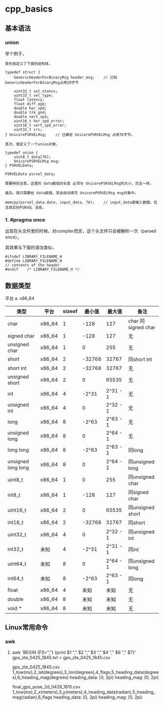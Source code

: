 # cpp_basics

## 基本语法

### union

举个例子，

```shell
首先我定义了下面的结构体，

typedef struct {
    GenericHeaderForBinaryMsg header_msg;    // 已知GenericHeaderForBinaryMsg占用28字节

    uint32_t sol_status;
    uint32_t vel_type;
    float latency;
    float diff_age;
    double hor_spd;
    double trk_gnd;
    double vert_spd;
    uint16_t hor_spd_error;
    uint16_t vert_spd_error;
    uint32_t crc;
} UnicorePSRVELMsg;    // 已确定 UnicorePSRVELMsg 占用76字节。

其次，我定义了一个union对象，

typedef union {
    uint8_t data[76];
    UnicorePSRVELMsg msg;
} PSRVELData;

PSRVELData psrvel_data;

需要特别注意，这里的 data数组的长度 必须与 UnicorePSRVELMsg的大小，完全一样。

最后，我只需要给 data赋值，其会自动填充 UnicorePSRVELMsg msg对象中。

memcpy(psrvel_data.data, input_data, 76);    // input_data是输入数据，包含真实的PSRVEL 消息。
```

### 1. #pragma once
出现在头文件里的时候，对compiler而言，这个头文件只会被解析一次（parsed once）。

其效果与下面的语法类似，
```shell
#ifndef LIBRARY_FILENAME_H
#define LIBRARY_FILENAME_H
// contents of the header
#endif    /* LIBRARY_FILENAME_H */
```



## 数据类型

平台
a. x86_64

类型 | 平台 | sizeof | 最小值 | 最大值 | 备注
-----|-----|------|-----|-----|-------
char  |  x86_64  |  1  |  -128  |  127  |  char 同 signed char
signed char  |  x86_64  |  1  |  -128  |  127  |  无
unsigned char  |  x86_64  |  1  |  0  |  255  |  无
short  |  x86_64  |  2  |  -32768  |  32767  |  同short int
short int  |  x86_64  |  2  |  -32768  |  32767  |  无
unsigned short  |  x86_64  |  2  |  0  |  65535  |  无
int  |  x86_64  |  4  |  -2^31  |  2^31 - 1  |  无
unsigned int  |  x86_64  |  4  |  0  |  2^32 - 1  |  无
long  |  x86_64  |  8  |  -2^63  |  2^63 - 1  |  无
unsigned long  |  x86_64  |  8  |  0  |  2^64 - 1  |  无
long long |  x86_64  |  8  |  -2^63  |  2^63 - 1  |  同long
unsigned long long |  x86_64  |  8  |  0  |  2^64 - 1  |  同unsigned long
uint8_t  |  x86_64  |  1  |  0  |  255  | 同unsigned char
int8_t  |  x86_64  |  1  |  -128  |  127  | 同signed char
uint16_t  |  x86_64  |  2  |  0  |  65535  | 同unsigned short
int16_t  |  x86_64  |  2  |  -32768  |  32767  |  同short
uint32_t  |  x86_64  |  4  |  0  |  2^32 - 1  |  同unsigned int
int32_t  |  未知  |  4  |  -2^31  |  2^31 - 1  |  同int
uint64_t  |  未知  |  8  |  0  |  2^64 - 1  |  同unsigned long
int64_t  |  未知  |  8  |  -2^63  |  2^63 - 1  |  同long
float  |  x86_64  |  4  |  未知  |  未知  |  无
double  |  x86_64  |  8  |  未知  |  未知  |  无
void *  |  x86_64  |  8  |  未知  |  未知  |  无

## Linux常用命令

### awk

1. awk 'BEGIN {FS=","} {print $1 "," $2 "," $3 "," $4 "," $6 "," $7}' gps_zte_0425_1845.txt > gps_zte_0425_1845.csv

    gps_zte_0425_1845.csv
        1_tow(ms),2_lat(degrees),3_lon(degrees),4_flags,5_heading_data(degrees),6_heading_mag(degrees)
                heading_data: [0, 2pi)
                heading_mag: [0, 2pi)

    final_gps_pose_2d_0426_1815.csv
        1_tow(ms),2_x(meters),3_y(meters),4_heading_data(radian),5_heading_mag(radian),6_flags
                heading_data: [0, 2pi)
                heading_mag: [0, 2pi)
